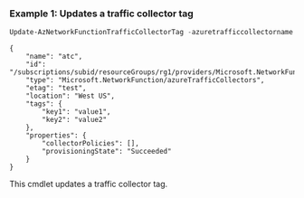 ### Example 1: Updates a traffic collector tag
```powershell
Update-AzNetworkFunctionTrafficCollectorTag -azuretrafficcollectorname atc -resourcegroupname rg1
```

```output
{
    "name": "atc",
    "id": "/subscriptions/subid/resourceGroups/rg1/providers/Microsoft.NetworkFunction/azureTrafficCollectors/atc",
    "type": "Microsoft.NetworkFunction/azureTrafficCollectors",
    "etag": "test",
    "location": "West US",
    "tags": {
        "key1": "value1",
        "key2": "value2"
    },
    "properties": {
        "collectorPolicies": [],
        "provisioningState": "Succeeded"
    }
}
```

This cmdlet updates a traffic collector tag.